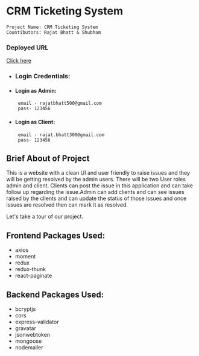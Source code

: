 # CRM Ticketing System

```
Project Name: CRM Ticketing System
Countibutors: Rajat Bhatt & Shubham
```

### Deployed URL

[Click here](https://crm-ticketing-system.netlify.app/)

- ### Login Credentials: 

- #### Login as Admin: 
       email - rajatbhatt500@gmail.com
       pass- 123456
- #### Login as Client: 
       email - rajat.bhatt300@gmail.com
       pass- 123456

 


## Brief About of Project
This is a website with a clean UI and user friendly to raise issues and they will be getting resolved by the admin users. There will be two User roles admin and client. Clients can post the issue in this application and can take follow up regarding the issue.Admin can add clients and can see issues raised by the clients and can update the status of those issues and once issues are resolved then can mark it as resolved.

Let's take a tour of our project.

## Frontend Packages Used:

- axios 
- moment 
- redux 
- redux-thunk
- react-paginate 

## Backend Packages Used:

- bcryptjs
- cors
- express-validator
- gravatar
- jsonwebtoken
- mongoose
- nodemailer
